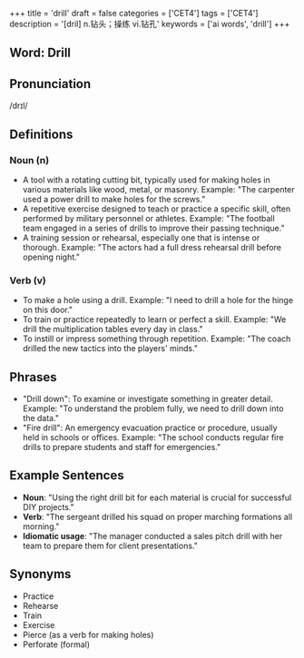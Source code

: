 +++
title = 'drill'
draft = false
categories = ['CET4']
tags = ['CET4']
description = '[dril] n.钻头；操练 vi.钻孔'
keywords = ['ai words', 'drill']
+++

## Word: Drill

## Pronunciation
/drɪl/

## Definitions
### Noun (n)
- A tool with a rotating cutting bit, typically used for making holes in various materials like wood, metal, or masonry. Example: "The carpenter used a power drill to make holes for the screws."
- A repetitive exercise designed to teach or practice a specific skill, often performed by military personnel or athletes. Example: "The football team engaged in a series of drills to improve their passing technique."
- A training session or rehearsal, especially one that is intense or thorough. Example: "The actors had a full dress rehearsal drill before opening night."

### Verb (v)
- To make a hole using a drill. Example: "I need to drill a hole for the hinge on this door."
- To train or practice repeatedly to learn or perfect a skill. Example: "We drill the multiplication tables every day in class."
- To instill or impress something through repetition. Example: "The coach drilled the new tactics into the players' minds."

## Phrases
- "Drill down": To examine or investigate something in greater detail. Example: "To understand the problem fully, we need to drill down into the data."
- "Fire drill": An emergency evacuation practice or procedure, usually held in schools or offices. Example: "The school conducts regular fire drills to prepare students and staff for emergencies."

## Example Sentences
- **Noun**: "Using the right drill bit for each material is crucial for successful DIY projects."
- **Verb**: "The sergeant drilled his squad on proper marching formations all morning."
- **Idiomatic usage**: "The manager conducted a sales pitch drill with her team to prepare them for client presentations."

## Synonyms
- Practice
- Rehearse
- Train
- Exercise
- Pierce (as a verb for making holes)
- Perforate (formal)
